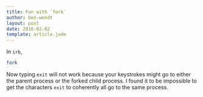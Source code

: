 ```yaml
---
title: Fun with `fork`
author: ben-wendt
layout: post
date: 2016-02-02
template: article.jade
---
```


In `irb`,

```ruby
fork
```

Now typing `exit` will not work because your keystrokes might go to either
the parent process or the forked child process. I found it to be impossible
to get the characters `exit` to coherently all go to the same process.
